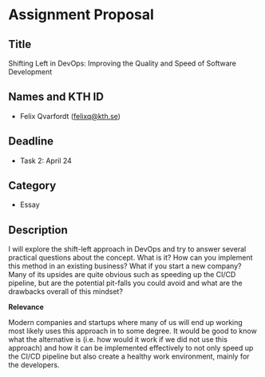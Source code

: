 # Assignment Proposal

## Title

Shifting Left in DevOps: Improving the Quality and Speed of Software Development

## Names and KTH ID

- Felix Qvarfordt (felixq@kth.se)

## Deadline

- Task 2: April 24

## Category

- Essay

## Description

I will explore the shift-left approach in DevOps and try to answer several practical questions about the concept. What is it? How can you implement this method in an existing business? What if you start a new company? Many of its upsides are quite obvious such as speeding up the CI/CD pipeline, but are the potential pit-falls you could avoid and what are the drawbacks overall of this mindset?

**Relevance**

Modern companies and startups where many of us will end up working most likely uses this approach in to some degree. It would be good to know what the alternative is (i.e. how would it work if we did not use this approach) and how it can be implemented effectively to not only speed up the CI/CD pipeline but also create a healthy work environment, mainly for the developers. 
